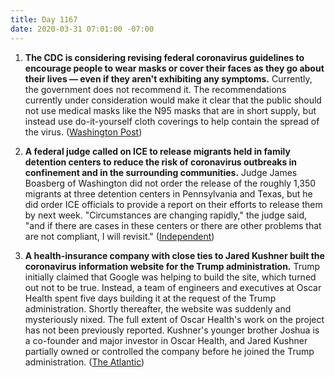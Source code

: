 ```yaml
---
title: Day 1167
date: 2020-03-31 07:01:00 -07:00
---
```


1. **The CDC is considering revising federal coronavirus guidelines to encourage people to wear masks or cover their faces as they go about their lives — even if they aren't exhibiting any symptoms.** Currently, the government does not recommend it. The recommendations currently under consideration would make it clear that the public should not use medical masks like the N95 masks that are in short supply, but instead use do-it-yourself cloth coverings to help contain the spread of the virus. ([Washington Post](https://www.washingtonpost.com/health/cdc-considering-recommending-general-public-wear-face-coverings-in-public/2020/03/30/6a3e495c-7280-11ea-87da-77a8136c1a6d_story.html))

2. **A federal judge called on ICE to release migrants held in family detention centers to reduce the risk of coronavirus outbreaks in confinement and in the surrounding communities.** Judge James Boasberg of Washington did not order the release of the roughly 1,350 migrants at three detention centers in Pennsylvania and Texas, but he did order ICE officials to provide a report on their efforts to release them by next week. "Circumstances are changing rapidly," the judge said, "and if there are cases in these centers or there are other problems that are not compliant, I will revisit." ([Independent](https://www.independent.co.uk/news/world/americas/coronavirus-migrant-families-detention-release-order-ice-a9437741.html))

3. **A health-insurance company with close ties to Jared Kushner built the coronavirus information website for the Trump administration.** Trump initially claimed that Google was helping to build the site, which turned out not to be true. Instead, a team of engineers and executives at Oscar Health spent five days building it at the request of the Trump administration. Shortly thereafter, the website was suddenly and mysteriously nixed. The full extent of Oscar Health's work on the project has not been previously reported. Kushner's younger brother Joshua is a co-founder and major investor in Oscar Health, and Jared Kushner partially owned or controlled the company before he joined the Trump administration. ([The Atlantic](https://www.theatlantic.com/politics/archive/2020/03/kushner-coronavirus-testing-oscar-company/609139/))